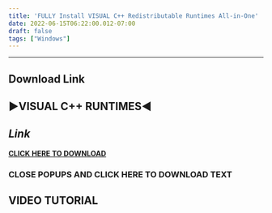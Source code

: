```yaml
---
title: 'FULLY Install VISUAL C++ Redistributable Runtimes All-in-One'
date: 2022-06-15T06:22:00.012-07:00
draft: false 
tags: ["Windows"]
---
```




---

Download Link
-------------

▶VISUAL C++ RUNTIMES◀
---------------------

_**Link**_
----------

[**CLICK HERE TO DOWNLOAD**](https://www.techpowerup.com/download/visual-c-redistributable-runtime-package-all-in-one/)  

  

### **CLOSE POPUPS AND CLICK HERE TO DOWNLOAD TEXT**

**VIDEO TUTORIAL**
------------------